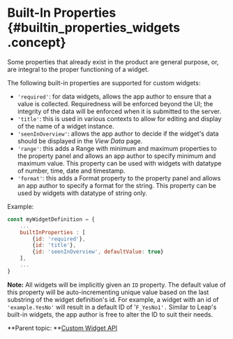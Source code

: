 # Built-In Properties {#builtin_properties_widgets .concept}

Some properties that already exist in the product are general purpose, or, are integral to the proper functioning of a widget.

The following built-in properties are supported for custom widgets:

-   `'required'`: for data widgets, allows the app author to ensure that a value is collected. Requiredness will be enforced beyond the UI; the integrity of the data will be enforced when it is submitted to the server.
-   `'title'`: this is used in various contexts to allow for editing and display of the name of a widget instance.
-   `'seenInOverview'`: allows the app author to decide if the widget's data should be displayed in the *View Data* page.
-   `'range'`: this adds a Range with minimum and maximum properties to the property panel and allows an app author to specify minimum and maximum value. This property can be used with widgets with datatype of number, time, date and timestamp.
-   `'format'`: this adds a Format property to the property panel and allows an app author to specify a format for the string. This property can be used by widgets with datatype of string only.

Example:

```javascript
const myWidgetDefinition = {
    ...
    builtInProperties : [
        {id: 'required'}, 
        {id: 'title'}, 
        {id: 'seenInOverview', defaultValue: true}
    ],
    ...
}
```

**Note:** All widgets will be implicitly given an `ID` property. The default value of this property will be auto-incrementing unique value based on the last substring of the widget definition's id. For example, a widget with an id of `'example.YesNo'` will result in a default ID of '`F_YesNo1'.` Similar to Leap's built-in widgets, the app author is free to alter the ID to suit their needs.

**Parent topic: **[Custom Widget API](customwidgetapi_landing.md)

